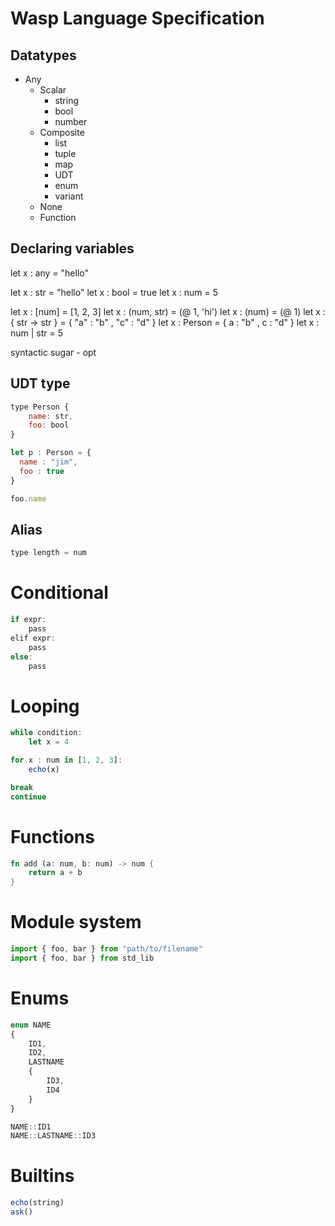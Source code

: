 # Wasp Language Specification

## Datatypes

- Any
    - Scalar
        - string
        - bool
        - number
    - Composite
        - list
        - tuple
        - map
        - UDT
        - enum
        - variant
    - None
    - Function


## Declaring variables  

let x : any = "hello"

let x : str = "hello"
let x : bool = true
let x : num = 5

let x : [num] = [1, 2, 3]
let x : (num, str) = (@ 1, 'hi')
let x : (num) = (@ 1)
let x : { str -> str } = { "a" : "b" ,  "c" : "d" }
let x : Person = { a : "b" ,  c : "d" }
let x : num | str = 5

syntactic sugar - opt 

## UDT type

```js
type Person {
    name: str,
	foo: bool
}

let p : Person = {
  name : "jim",
  foo : true
}

foo.name
```

## Alias

```js
type length = num
```

# Conditional

```js
if expr:
    pass
elif expr:
    pass
else:
    pass
```

# Looping

```js
while condition:
    let x = 4

for x : num in [1, 2, 3]:
    echo(x)

break
continue
```

# Functions

```rust
fn add (a: num, b: num) -> num {
	return a + b
}
```

# Module system

```js
import { foo, bar } from "path/to/filename"
import { foo, bar } from std_lib
```

# Enums

```js
enum NAME
{
    ID1,
    ID2,
    LASTNAME
    {
        ID3,
        ID4
	}
}

NAME::ID1
NAME::LASTNAME::ID3
```

# Builtins 

```js
echo(string)
ask()
```

